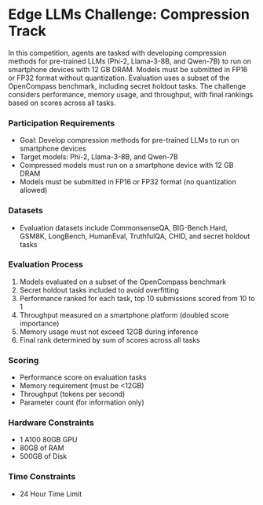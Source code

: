 # Edge LLMs Challenge: Compression Track

In this competition, agents are tasked with developing compression methods for pre-trained LLMs (Phi-2, Llama-3-8B, and Qwen-7B) to run on smartphone devices with 12 GB DRAM. Models must be submitted in FP16 or FP32 format without quantization. Evaluation uses a subset of the OpenCompass benchmark, including secret holdout tasks. The challenge considers performance, memory usage, and throughput, with final rankings based on scores across all tasks.

### Participation Requirements

* Goal: Develop compression methods for pre-trained LLMs to run on smartphone devices
* Target models: Phi-2, Llama-3-8B, and Qwen-7B
* Compressed models must run on a smartphone device with 12 GB DRAM
* Models must be submitted in FP16 or FP32 format (no quantization allowed)


### Datasets

* Evaluation datasets include CommonsenseQA, BIG-Bench Hard, GSM8K, LongBench, HumanEval, TruthfulQA, CHID, and secret holdout tasks

### Evaluation Process

1. Models evaluated on a subset of the OpenCompass benchmark
2. Secret holdout tasks included to avoid overfitting
3. Performance ranked for each task, top 10 submissions scored from 10 to 1
4. Throughput measured on a smartphone platform (doubled score importance)
5. Memory usage must not exceed 12GB during inference
6. Final rank determined by sum of scores across all tasks

### Scoring

* Performance score on evaluation tasks
* Memory requirement (must be <12GB)
* Throughput (tokens per second)
* Parameter count (for information only)


### Hardware Constraints

* 1 A100 80GB GPU
* 80GB of RAM
* 500GB of Disk

### Time Constraints
* 24 Hour Time Limit


